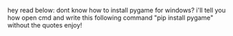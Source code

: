 hey read below:
dont know how to install pygame for windows? i'll tell you how
open cmd and write this following command "pip install pygame" without the quotes
enjoy!

